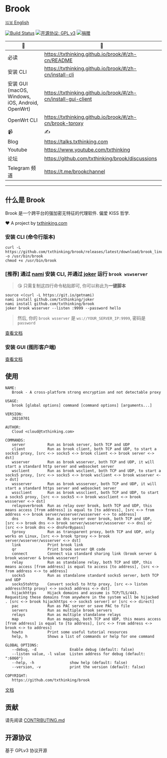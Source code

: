 # Brook

[🇬🇧 English](README.md)

[![Build Status](https://travis-ci.org/txthinking/brook.svg?branch=master)](https://travis-ci.org/txthinking/brook)
[![开源协议: GPL v3](https://img.shields.io/badge/%E5%BC%80%E6%BA%90%E5%8D%8F%E8%AE%AE-GPL%20v3-blue.svg)](http://www.gnu.org/licenses/gpl-3.0)
[![捐赠](https://img.shields.io/badge/%E6%94%AF%E6%8C%81-%E6%8D%90%E8%B5%A0-ff69b4.svg)](https://github.com/sponsors/txthinking)

| 🌚 | 🌝 |
| --- | --- |
| 必读 | https://txthinking.github.io/brook/#/zh-cn/README |
| 安装 CLI | https://txthinking.github.io/brook/#/zh-cn/install-cli |
| 安装 GUI (macOS, Windows, iOS, Android, OpenWrt) | https://txthinking.github.io/brook/#/zh-cn/install-gui-client |
| OpenWrt CLI | https://txthinking.github.io/brook/#/zh-cn/brook-tproxy |
| 📹 | ✍️ |
| Blog | https://talks.txthinking.com |
| Youtube | https://www.youtube.com/txthinking |
| 论坛 | https://github.com/txthinking/brook/discussions |
| Telegram 频道 | https://t.me/brookchannel |

---

## 什么是 Brook

Brook 是一个跨平台的强加密无特征的代理软件. 偏爱 KISS 哲学.

❤️ A project by [txthinking.com](https://www.txthinking.com)

### 安装 CLI (命令行版本)

```
curl -L https://github.com/txthinking/brook/releases/latest/download/brook_linux_amd64 -o /usr/bin/brook
chmod +x /usr/bin/brook
```

### [推荐] 通过 [nami](https://github.com/txthinking/nami) 安装 CLI, 并通过 [joker](https://github.com/txthinking/joker) 运行 `brook wswserver`

> 😘 只需复制这四行命令粘贴即可, 你可以称此为**一键脚本**

```
source <(curl -L https://git.io/getnami)
nami install github.com/txthinking/joker
nami install github.com/txthinking/brook
joker brook wsserver --listen :9999 --password hello
```

> 然后, 你的 `brook wsserver` 是 `ws://YOUR_SERVER_IP:9999`, 密码是 `password`

[查看文档](https://txthinking.github.io/brook/#/zh-cn/install-cli)

### 安装 GUI (图形客户端)

[查看文档](https://txthinking.github.io/brook/#/zh-cn/install-gui-client)

## 使用

```
NAME:
   Brook - A cross-platform strong encryption and not detectable proxy

USAGE:
   brook [global options] command [command options] [arguments...]

VERSION:
   20210701

AUTHOR:
   Cloud <cloud@txthinking.com>

COMMANDS:
   server          Run as brook server, both TCP and UDP
   client          Run as brook client, both TCP and UDP, to start a socks5 proxy, [src <-> socks5 <-> brook client <-> brook server <-> dst]
   wsserver        Run as brook wsserver, both TCP and UDP, it will start a standard http server and websocket server
   wsclient        Run as brook wsclient, both TCP and UDP, to start a socks5 proxy, [src <-> socks5 <-> brook wsclient <-> brook wsserver <-> dst]
   wssserver       Run as brook wssserver, both TCP and UDP, it will start a standard https server and websocket server
   wssclient       Run as brook wssclient, both TCP and UDP, to start a socks5 proxy, [src <-> socks5 <-> brook wssclient <-> brook wssserver <-> dst]
   relayoverbrook  Run as relay over brook, both TCP and UDP, this means access [from address] is equal to [to address], [src <-> from address <-> brook server/wsserver/wssserver <-> to address]
   dns             Run as dns server over brook, both TCP and UDP, [src <-> brook dns <-> brook server/wsserver/wssserver <-> dns] or [src <-> brook dns <-> dnsForBypass]
   tproxy          Run as transparent proxy, both TCP and UDP, only works on Linux, [src <-> brook tproxy <-> brook server/wsserver/wssserver <-> dst]
   link            Print brook link
   qr              Print brook server QR code
   connect         Connect via standard sharing link (brook server & brook wsserver & brook wssserver)
   relay           Run as standalone relay, both TCP and UDP, this means access [from address] is equal to access [to address], [src <-> from address <-> to address]
   socks5          Run as standalone standard socks5 server, both TCP and UDP
   socks5tohttp    Convert socks5 to http proxy, [src <-> listen address(http proxy) <-> socks5 address <-> dst]
   hijackhttps     Hijack domains and assume is TCP/TLS/443. Requesting these domains from anywhere in the system will be hijacked . [src <-> brook hijackhttps <-> socks5 server] or [src <-> direct]
   pac             Run as PAC server or save PAC to file
   servers         Run as multiple brook servers
   relays          Run as multiple standalone relays
   map             Run as mapping, both TCP and UDP, this means access [from address] is equal to [to address], [src <-> from address <-> brook <-> to address]
   howto           Print some useful tutorial resources
   help, h         Shows a list of commands or help for one command

GLOBAL OPTIONS:
   --debug, -d               Enable debug (default: false)
   --listen value, -l value  Listen address for debug (default: ":6060")
   --help, -h                show help (default: false)
   --version, -v             print the version (default: false)

COPYRIGHT:
   https://github.com/txthinking/brook
```

[文档](https://txthinking.github.io/brook/#/zh-cn/)

## 贡献

请先阅读 [CONTRIBUTING.md](https://github.com/txthinking/brook/blob/master/.github/CONTRIBUTING.md)

## 开源协议

基于 GPLv3 协议开源
